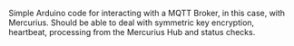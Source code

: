 Simple Arduino code for interacting with a MQTT Broker, in this case, with Mercurius. Should be able to deal with symmetric key encryption, heartbeat, processing from the Mercurius Hub and status checks.

